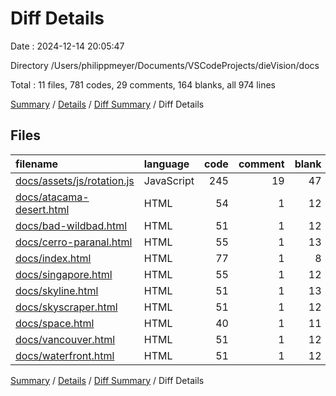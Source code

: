 # Diff Details

Date : 2024-12-14 20:05:47

Directory /Users/philippmeyer/Documents/VSCodeProjects/dieVision/docs

Total : 11 files,  781 codes, 29 comments, 164 blanks, all 974 lines

[Summary](results.md) / [Details](details.md) / [Diff Summary](diff.md) / Diff Details

## Files
| filename | language | code | comment | blank | total |
| :--- | :--- | ---: | ---: | ---: | ---: |
| [docs/assets/js/rotation.js](/docs/assets/js/rotation.js) | JavaScript | 245 | 19 | 47 | 311 |
| [docs/atacama-desert.html](/docs/atacama-desert.html) | HTML | 54 | 1 | 12 | 67 |
| [docs/bad-wildbad.html](/docs/bad-wildbad.html) | HTML | 51 | 1 | 12 | 64 |
| [docs/cerro-paranal.html](/docs/cerro-paranal.html) | HTML | 55 | 1 | 13 | 69 |
| [docs/index.html](/docs/index.html) | HTML | 77 | 1 | 8 | 86 |
| [docs/singapore.html](/docs/singapore.html) | HTML | 55 | 1 | 12 | 68 |
| [docs/skyline.html](/docs/skyline.html) | HTML | 51 | 1 | 13 | 65 |
| [docs/skyscraper.html](/docs/skyscraper.html) | HTML | 51 | 1 | 12 | 64 |
| [docs/space.html](/docs/space.html) | HTML | 40 | 1 | 11 | 52 |
| [docs/vancouver.html](/docs/vancouver.html) | HTML | 51 | 1 | 12 | 64 |
| [docs/waterfront.html](/docs/waterfront.html) | HTML | 51 | 1 | 12 | 64 |

[Summary](results.md) / [Details](details.md) / [Diff Summary](diff.md) / Diff Details